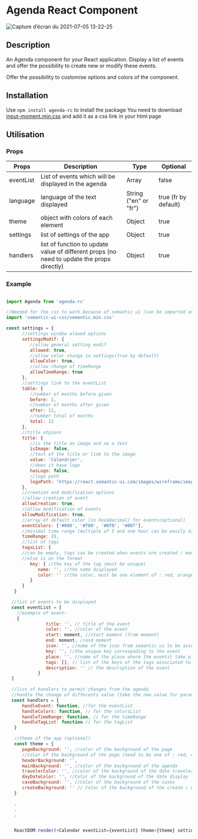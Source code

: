 # Agenda React Component

![Capture d’écran du 2021-07-05 13-22-25](https://user-images.githubusercontent.com/49796491/124464132-1872b100-dd94-11eb-93dc-ab2130b23615.png)

## Description

An Agenda component for your React application. Display a list of events and offer the possibility to create new or modify these events.

Offer the possibility to customise options and colors of the component.

## Installation

Use `npm install agenda-rc` to install the package
You need to download [input-moment.min.css](https://github.com/wayofthefuture/react-input-moment/tree/master/css) and add it as a css link in your html page

## Utilisation

### Props

| Props     | Description                                                                                | Type                  | Optional             |
| --------- | ------------------------------------------------------------------------------------------ | --------------------- | -------------------- |
| eventList | List of events which will be displayed in the agenda                                       | Array                 | false                |
| language  | language of the text displayed                                                             | String ("en" or "fr") | true (fr by default) |
| theme     | object with colors of each element                                                         | Object                | true                 |
| settings  | list of settings of the app                                                                | Object                | true                 |
| handlers  | list of function to update value of different props (no need to update the props directly) | Object                | true                 |

### Example

```javaScript

import Agenda from 'agenda-rc'

//Needed for the css to work because of semantic ui (can be imported once in the top container)
import 'semantic-ui-css/semantic.min.css'

const settings = {
      //settings window alowed options
      settingsModif: {
         //allow general setting modif
         allowed: true,
         //allow color change in settings(true by default)
         allowColor: true,
         //allow change of timeRange
         allowTimeRange: true
      },
      //settings link to the eventList
      table: {
         //number of months before given
         before: 1,
         //number of months after given
         after: 11,
         //number total of months
         total: 12
      },
      //title otpions
      title: {
         //is the title an image and no a text
         isImage: false,
         //text of the title or link to the image
         value: 'Calendrier',
         //does it have logo
         hasLogo: false,
         //logo path
         logoPath: 'https://react.semantic-ui.com/images/wireframe/image.png'
      },
      //creation and modification options
      //allow creation of event
      allowCreation: true,
      //allow modification of events
      allowModification: true,
      //array of default color (in hexaDecimal) for events(optional)
      eventColors: ['#000', '#f00', '#0f0', '#00f'],
      //minimal time range (multiple of 5 and one hour can be easily divided in equals part of this time range) must be : 5, 10, 15, 20, 30 or 60
      timeRange: 15,
      //list of tags
      tagsList: {
      //can be empty, tags can be created when events are created / modified
      //else is on the format
         key: { //the key of the tag (must be unique)
            name: '', //the name displayed
            color: '' //the color, must be one element of : red, orange, yellow, olive, green, teal, blue, violet, purple, pink, brown, grey, black
         }
      }
   }

  //list of events to be displayed
  const eventList = [
    //exemple of event:
    {
               title: '', // title of the event
               color: '', //color of the event
               start: moment, //start moment (from moment)
               end: moment, //end moment
               icon: '', //name of the icon from semantic ui to be associated (optional)
               key: '', //the unique key correspoding to the event
               place: '', //name of the place where the eventit take place
               tags: [], // list of the keys of the tags associated to this event
               description: '' // the description of the event
            }
  ]

  //list of handlers to permit changes from the agenda
  //handle the change of differents value (take the new value for parameters)
  const handlers = {
      handleEvent: function, //for the eventList
      handleColors: function, // for the colorsList
      handleTimeRange: function, // for the timeRange
      handleTagList: function // for the tagList
   }

   //theme of the app (optional)
   const theme = {
      pageBackground: '', //color of the background of the page
      //color of the background of the page (need to be one of : red, orange, yellow, olive, green, teal, blue, violet, purple, pink, brown, grey, black, white)
      headerBackground: '',
      mainBackground: '', //color of the background of the agenda
      travelerColor: '', //color of the background of the date traveler (need to be one of : red, orange, yellow, olive, green, teal, blue, violet, purple, pink, brown, grey, black, default)
      dayDateColor: '', //Color of the background of the date display
      caseBackground: '', //Color of the background of the cases
      createBackground: '' // Color of the background of the create / modif popup
   }

   .
   .
   .


   ReactDOM.render(<Calendar eventList={eventList} theme={theme} settings={settings} handlers={handlers} />, document.querySelector('#root'))

```

